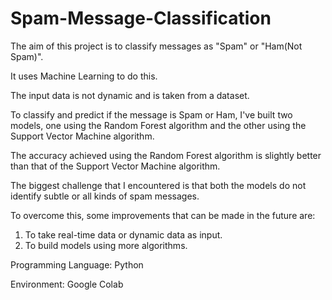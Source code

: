 # Spam-Message-Classification

The aim of this project is to classify messages as "Spam" or "Ham(Not Spam)".

It uses Machine Learning to do this.

The input data is not dynamic and is taken from a dataset.

To classify and predict if the message is Spam or Ham, I've built two models, one using the Random Forest algorithm and the other using the Support Vector Machine algorithm.

The accuracy achieved using the Random Forest algorithm is slightly better than that of the Support Vector Machine algorithm. 

The biggest challenge that I encountered is that both the models do not identify subtle or all kinds of spam messages.

To overcome this, some improvements that can be made in the future are:
1. To take real-time data or dynamic data as input.
2. To build models using more algorithms.

Programming Language: Python

Environment: Google Colab

